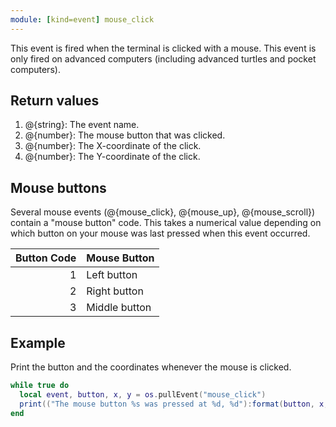 ```yaml
---
module: [kind=event] mouse_click
---
```


This event is fired when the terminal is clicked with a mouse. This event is only fired on advanced computers (including
advanced turtles and pocket computers).

## Return values
1. @{string}: The event name.
2. @{number}: The mouse button that was clicked.
3. @{number}: The X-coordinate of the click.
4. @{number}: The Y-coordinate of the click.

## Mouse buttons
Several mouse events (@{mouse_click}, @{mouse_up}, @{mouse_scroll}) contain a "mouse button" code. This takes a
numerical value depending on which button on your mouse was last pressed when this event occurred.

| Button Code | Mouse Button  |
|------------:|---------------|
|           1 | Left button   |
|           2 | Right button  |
|           3 | Middle button |

## Example
Print the button and the coordinates whenever the mouse is clicked.

```lua
while true do
  local event, button, x, y = os.pullEvent("mouse_click")
  print(("The mouse button %s was pressed at %d, %d"):format(button, x, y))
end
```
